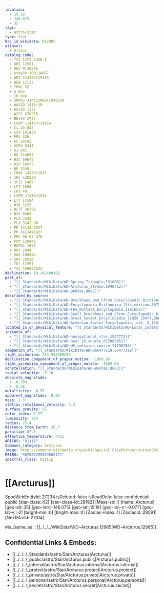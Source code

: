 ```yaml
---
location:
  - 19.18
  - 146.075
  - 35
tags:
  - astro/Star
type: Star
has_id_wikidata: Q12985
aliases:
  - Arktur
catalog_code:
  - TYC 1472-1436-1
  - UBV 12551
  - UBV M 20076
  - uvby98 100124897
  - WDS J14157+1911A
  - WEB 12132
  - YPAC 52
  - α Boo
  - 16 Boo
  - 2MASS J14153968+1910558
  - AAVSO 1411+19
  - AG+19 1335
  - ASCC 870215
  - BD+19 2777
  - CCDM J14157+1911A
  - Ci 20 843
  - CSV 101433
  - FK5 526
  - GC 19242
  - GCRV 8341
  - GJ 541
  - HD 124897
  - HIC 69673
  - HIP 69673
  - HR 5340
  - IRAS 14133+1925
  - IRC +20270
  - JP11 2486
  - LFT 1084
  - LHS 48
  - LSPM J1415+1910
  - LTT 14184
  - N30 3229
  - NLTT 36756
  - NSV 6603
  - PLX 3242
  - PLX 3242.00
  - PM 14134-1927
  - PM 14134+1927
  - PMC 90-93 376
  - PPM 130442
  - RAFGL 1693
  - ROT 2044
  - SAO 100944
  - SRS 30526
  - TD1 17351
  - TIC 459832522
declination: 19.182409162
part_of:
  - "[[_Standards/WikiData/WD~Spring_Triangle,591000]]"
  - "[[_Standards/WikiData/WD~Arcturus_stream,1046412]]"
  - "[[_Standards/WikiData/WD~Boötes,8667]]"
described_by_source:
  - "[[_Standards/WikiData/WD~Brockhaus_and_Efron_Encyclopedic_Dictionary,602358]]"
  - "[[_Standards/WikiData/WD~Encyclopædia_Britannica_11th_edition,867541]]"
  - "[[_Standards/WikiData/WD~The_Nuttall_Encyclopædia,3181656]]"
  - "[[_Standards/WikiData/WD~Small_Brockhaus_and_Efron_Encyclopedic_Dictionary,19180675]]"
  - "[[_Standards/WikiData/WD~Great_Soviet_Encyclopedia_(1926_1947),20078554]]"
  - "[[_Standards/WikiData/WD~Armenian_Soviet_Encyclopedia,_vol._2,124737604]]"
located_in_on_physical_feature: "[[_Standards/WikiData/WD~Local_Interstellar_Cloud,817157]]"
instance_of:
  - "[[_Standards/WikiData/WD~navigational_star,1547772]]"
  - "[[_Standards/WikiData/WD~near_IR_source,67206785]]"
  - "[[_Standards/WikiData/WD~UV_emission_source,71798788]]"
companion_of: "[[_Standards/WikiData/WD~Q66477219,66477219]]"
right_ascension: 213.915300295
declination_component_of_proper_motion: -1999.96
right_ascension_component_of_proper_motion: -1092.66
constellation: "[[_Standards/WikiData/WD~Boötes,8667]]"
radial_velocity: -5.16
absolute_magnitude:
  - -0.304
  - -0.38
metallicity: -0.57
apparent_magnitude: -0.05
mass: 1.3
stellar_rotational_velocity: 4.2
surface_gravity: 52
color_index: 1.27
luminosity: 215
radius: 25.4
distance_from_Earth: 36.7
parallax: 87.5
effective_temperature: 4251
ARICNS: "01115"
Commons_category: Arcturus
image: http://commons.wikimedia.org/wiki/Special:FilePath/Arcturus%20%28optical%29.png
P8189: "987007295559505171"
spectral_class: K2IIIp
---
```


# [[Arcturus]] 

SpocWebEntityId: 27234
isDeleted: false
isReadOnly: false
confidential: public
[star-class::K2]
[star-class-id::28192]
[Mass-sol::]
[name::Arcturus]
[geo-alt::35]
[geo-lon::-146.075]
[geo-lat::19.18]
[geo-lon-v::-0.077]
[geo-lat-v::-2]
[bright-min::0]
[bright-max::0]
[Zodiac-index::1]
[ZodiacId::28091]
[NextStarId::27314]

#is_/same_as :: [[../../../WikiData/WD~Arcturus,12985|WD~Arcturus,12985]] 

## Confidential Links & Embeds: 
- [[../../../_Standards/astro/Star/Arcturus|Arcturus]] 
- [[../../../_public/astro/Star/Arcturus.public|Arcturus.public]] 
- [[../../../_internal/astro/Star/Arcturus.internal|Arcturus.internal]] 
- [[../../../_protect/astro/Star/Arcturus.protect|Arcturus.protect]] 
- [[../../../_private/astro/Star/Arcturus.private|Arcturus.private]] 
- [[../../../_personal/astro/Star/Arcturus.personal|Arcturus.personal]] 
- [[../../../_secret/astro/Star/Arcturus.secret|Arcturus.secret]]

